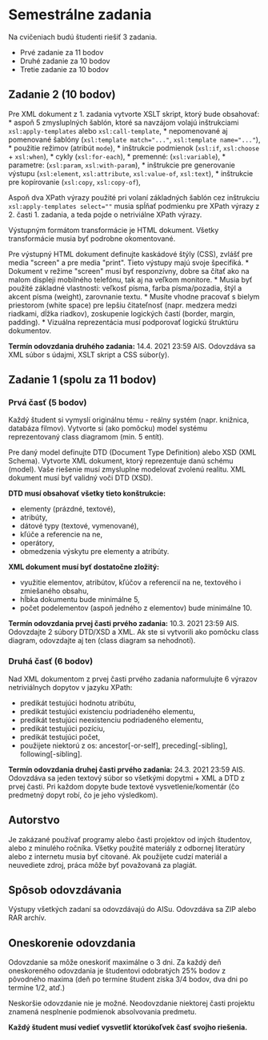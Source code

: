 # Semestrálne zadania
Na cvičeniach budú študenti riešiť 3 zadania.
* Prvé zadanie za 11 bodov
* Druhé zadanie za 10 bodov
* Tretie zadanie za 10 bodov

## Zadanie 2 (10 bodov)
Pre XML dokument z 1. zadania vytvorte XSLT skript, ktorý bude obsahovať:
	* aspoň 5 zmysluplných šablón, ktoré sa navzájom volajú inštrukciami `xsl:apply-templates` alebo `xsl:call-template`,
	* nepomenované aj pomenované šablóny (`xsl:template match="..."`, `xsl:template name="..."`),
	* použitie režimov (atribút `mode`),
	* inštrukcie podmienok (`xsl:if`, `xsl:choose` + `xsl:when`),
	* cykly (`xsl:for-each`),
	* premenné: (`xsl:variable`),
    * parametre: (`xsl:param`, `xsl:with-param`),
	* inštrukcie pre generovanie výstupu (`xsl:element`, `xsl:attribute`, `xsl:value-of`, `xsl:text`),
	* inštrukcie pre kopírovanie (`xsl:copy`, `xsl:copy-of`),
	
Aspoň dva XPath výrazy použité pri volaní základných šablón cez inštrukciu `xsl:apply-templates select=""` musia spĺňať podmienku pre XPath výrazy z 2. časti 1. zadania, a teda pojde o netriviálne XPath výrazy.  

Výstupným formátom transformácie je HTML dokument. Všetky transformácie musia byť podrobne okomentované.

Pre výstupný HTML dokument definujte kaskádové štýly (CSS), zvlášť pre media "screen" a pre media "print". Tieto výstupy majú svoje špecifiká.
	* Dokument v režime "screen" musí byť responzívny, dobre sa čítať ako na malom displeji mobilného telefónu, tak aj na veľkom monitore. 
	* Musia byť použité základné vlastnosti: veľkosť písma, farba písma/pozadia, štýl a akcent písma (weight), zarovnanie textu. 
	* Musíte vhodne pracovať s bielym priestorom (white space) pre lepšiu čitateľnosť (napr. medzera medzi riadkami, dĺžka riadkov), zoskupenie logických častí (border, margin, padding). 
	* Vizuálna reprezentácia musí podporovať logickú štruktúru dokumentov.
	
**Termín odovzdania druhého zadania:** 14.4. 2021 23:59 AIS. 
Odovzdáva sa XML súbor s údajmi, XSLT skript a CSS súbor(y).


## Zadanie 1 (spolu za 11 bodov)
### Prvá časť (5 bodov)
Každý študent si vymyslí originálnu tému - reálny systém (napr. knižnica, databáza filmov).
Vytvorte si (ako pomôcku) model systému reprezentovaný class diagramom (min. 5 entít). 

Pre daný model definujte DTD (Document Type Definition) alebo XSD (XML Schema). Vytvorte XML dokument, ktorý reprezentuje danú schému (model). Vaše riešenie musí zmysluplne modelovať zvolenú realitu. XML dokument musí byť validný voči DTD (XSD).

**DTD musí obsahovať všetky tieto konštrukcie:**
* elementy (prázdné, textové),
* atribúty,
* dátové typy (textové, vymenované),
* kľúče a referencie na ne,
* operátory,
* obmedzenia výskytu pre elementy a atribúty.

**XML dokument musí byť dostatočne zložitý:**
* využitie elementov, atribútov, kľúčov a referencií na ne, textového i zmiešaného obsahu,
* hĺbka dokumentu bude minimálne 5,
* počet podelementov (aspoň jedného z elementov) bude minimálne 10.

**Termín odovzdania prvej časti prvého zadania:** 10.3. 2021 23:59 AIS. 
Odovzdajte 2 súbory DTD/XSD a XML. Ak ste si vytvorili ako pomôcku class diagram, odovzdajte aj ten (class diagram sa nehodnotí).

### Druhá časť (6 bodov)
Nad XML dokumentom z prvej časti prvého zadania naformulujte 6 výrazov netriviálnych dopytov v jazyku XPath:  

* predikát testujúci hodnotu atribútu,
* predikát testujúci existenciu podriadeného elementu,
* predikát testujúci neexistenciu podriadeného elementu,
* predikát testujúci pozíciu,
* predikát testujúci počet,
* použijete niektorú z os: ancestor[-or-self], preceding[-sibling], following[-sibling].

**Termín odovzdania druhej časti prvého zadania:** 24.3. 2021 23:59 AIS. 
Odovzdáva sa jeden textový súbor so všetkými dopytmi + XML a DTD z prvej časti.
Pri každom dopyte bude textové vysvetlenie/komentár (čo predmetný dopyt robí, čo je jeho výsledkom). 



## Autorstvo
Je zakázané používať programy alebo časti projektov od iných študentov, alebo z minulého ročníka.
Všetky použité materiály z odbornej literatúry alebo z internetu musia byť citované. Ak
použijete cudzí materiál a neuvediete zdroj, práca môže byť považovaná za plagiát.


## Spôsob odovzdávania
Výstupy všetkých zadaní sa odovzdávajú do AISu. 
Odovzdáva sa ZIP alebo RAR archív.


## Oneskorenie odovzdania
Odovzdanie sa môže oneskoriť maximálne o 3 dni. Za každý deň oneskoreného odovzdania je študentovi odobratých 25% bodov z pôvodného maxima (deň po termíne študent získa 3/4 bodov, dva dni po termíne 1/2, atď.) 

Neskoršie odovzdanie nie je možné. Neodovzdanie niektorej časti projektu znamená nesplnenie podmienok absolvovania predmetu.

**Každý študent musí vedieť vysvetliť ktorúkoľvek časť svojho riešenia.**
